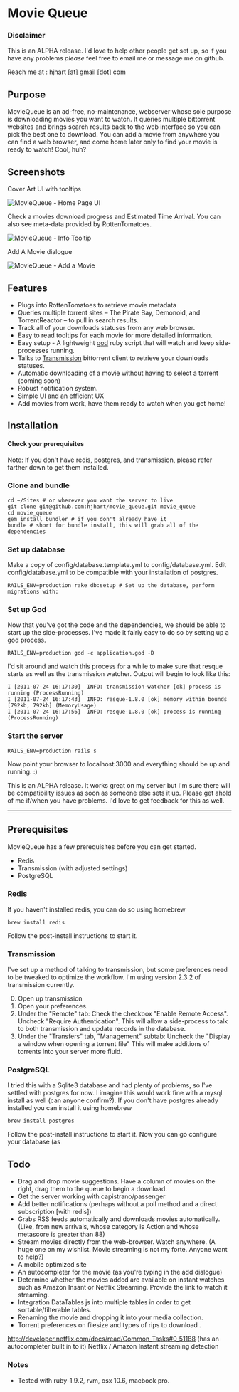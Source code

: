 Movie Queue
===========

### Disclaimer

This is an ALPHA release. I'd love to help other people get set up, so if you have any problems _please_ feel free to email me or message me on github. 

Reach me at : hjhart [at] gmail [dot] com

## Purpose

MovieQueue is an ad-free, no-maintenance, webserver whose sole purpose is downloading movies you want to watch.  It queries multiple bittorrent websites and brings search results back to the web interface so you can pick the best one to download. You can add a movie from anywhere you can find a web browser, and come home later only to find your movie is ready to watch! Cool, huh?

## Screenshots

Cover Art UI with tooltips

![MovieQueue - Home Page UI](http://farm7.static.flickr.com/6121/5972429264_e40bbbf61e_z.jpg "MovieQueue - Home Page UI")

Check a movies download progress and Estimated Time Arrival. You can also see meta-data provided by RottenTomatoes.

![MovieQueue - Info Tooltip](http://farm7.static.flickr.com/6145/5972428962_3371430ff0_z.jpg "MovieQueue - Info Tooltip")

Add A Movie dialogue

![MovieQueue - Add a Movie](http://farm7.static.flickr.com/6010/5972429086_247d3ef0b7_z.jpg "MovieQueue - Add a Movie UI")


## Features

- Plugs into RottenTomatoes to retrieve movie metadata
- Queries multiple torrent sites – The Pirate Bay, Demonoid, and TorrentReactor – to pull in search results.
- Track all of your downloads statuses from any web browser.
- Easy to read tooltips for each movie for more detailed information.
- Easy setup - A lightweight [god](http://god.rubyforge.org/ "god") ruby script that will watch and keep side-processes running.
- Talks to [Transmission](http://www.transmissionbt.com/ "transmission") bittorrent client to retrieve your downloads statuses.
- Automatic downloading of a movie without having to select a torrent (coming soon)
- Robust notification system.
- Simple UI and an efficient UX 
- Add movies from work, have them ready to watch when you get home!


## Installation

#### Check your prerequisites

Note: If you don't have redis, postgres, and transmission, please refer farther down to get them installed.

### Clone and bundle

    cd ~/Sites # or wherever you want the server to live
    git clone git@github.com:hjhart/movie_queue.git movie_queue
    cd movie_queue
    gem install bundler # if you don't already have it
    bundle # short for bundle install, this will grab all of the dependencies

### Set up database

Make a copy of config/database.template.yml to config/database.yml.
Edit config/database.yml to be compatible with your installation of postgres.

    RAILS_ENV=production rake db:setup # Set up the database, perform migrations with:

### Set up God

Now that you've got the code and the dependencies, we should be able to start up the side-processes. I've made it fairly easy to do so by setting up a god process.

    RAILS_ENV=production god -c application.god -D

I'd sit around and watch this process for a while to make sure that resque starts as well as the transmission watcher. Output will begin to look like this:

    I [2011-07-24 16:17:30]  INFO: transmission-watcher [ok] process is running (ProcessRunning)
    I [2011-07-24 16:17:43]  INFO: resque-1.8.0 [ok] memory within bounds [792kb, 792kb] (MemoryUsage)
    I [2011-07-24 16:17:56]  INFO: resque-1.8.0 [ok] process is running (ProcessRunning)

### Start the server

    RAILS_ENV=production rails s

Now point your browser to localhost:3000 and everything should be up and running. :)

This is an ALPHA release. It works great on my server but I'm sure there will be compatibility issues as soon as someone else sets it up. Please get ahold of me if/when you have problems. I'd love to get feedback for this as well.

---

## Prerequisites

MovieQueue has a few prerequisites before you can get started.

- Redis
- Transmission (with adjusted settings)
- PostgreSQL

### Redis

If you haven't installed redis, you can do so using homebrew

    brew install redis

Follow the post-install instructions to start it.

### Transmission

I've set up a method of talking to transmission, but some preferences need to be tweaked to optimize the workflow.
I'm using version 2.3.2 of transmission currently.


0. Open up transmission
1. Open your preferences.
2. Under the "Remote" tab: Check the checkbox "Enable Remote Access". Uncheck "Require Authentication".
This will allow a side-process to talk to both transmission and update records in the database.
3. Under the "Transfers" tab, "Management" subtab: Uncheck the "Display a window when opening a torrent file"
This will make additions of torrents into your server more fluid.

### PostgreSQL

I tried this with a Sqlite3 database and had plenty of problems, so I've settled with postgres for now. I imagine this would work fine with a mysql install as well (can anyone confirm?). If you don't have postgres already installed you can install it using homebrew

    brew install postgres

Follow the post-install instructions to start it. Now you can go configure your database (as 

## Todo

- Drag and drop movie suggestions. Have a column of movies on the right, drag them to the queue to begin a download.
- Get the server working with capistrano/passenger
- Add better notifications (perhaps without a poll method and a direct subscription [with redis])
- Grabs RSS feeds automatically and downloads movies automatically. (Like, from new arrivals, whose category is Action and whose metascore is greater than 88)
- Stream movies directly from the web-browser. Watch anywhere. (A huge one on my wishlist. Movie streaming is not my forte. Anyone want to help?)
- A mobile optimized site 
- An autocompleter for the movie (as you're typing in the add dialogue)
- Determine whether the movies added are available on instant watches such as Amazon Insant or Netflix Streaming. Provide the link to watch it streaming.
- Integration DataTables js into multiple tables in order to get sortable/filterable tables.
- Renaming the movie and dropping it into your media collection.
- Torrent preferences on filesize and types of rips to download .

http://developer.netflix.com/docs/read/Common_Tasks#0_51188 (has an autocompleter built in to it)
Netflix / Amazon Instant streaming detection

### Notes

- Tested with ruby-1.9.2, rvm, osx 10.6, macbook pro.

